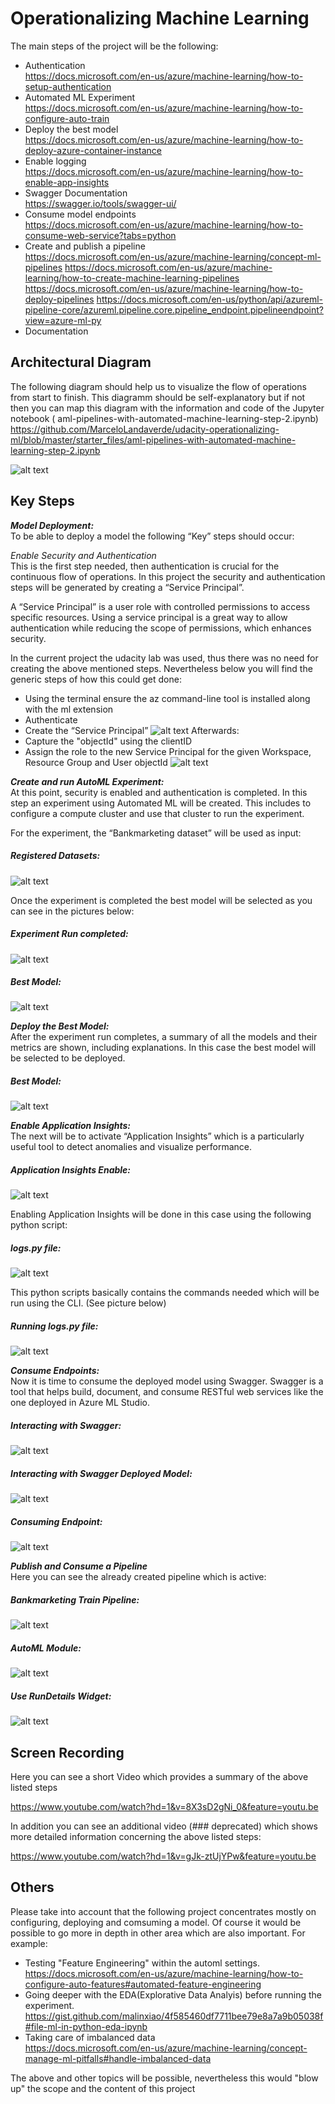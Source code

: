 


# Operationalizing Machine Learning
The main steps of the project will be the following:

- Authentication \
https://docs.microsoft.com/en-us/azure/machine-learning/how-to-setup-authentication
- Automated ML Experiment \
https://docs.microsoft.com/en-us/azure/machine-learning/how-to-configure-auto-train
- Deploy the best model \
https://docs.microsoft.com/en-us/azure/machine-learning/how-to-deploy-azure-container-instance
- Enable logging \
https://docs.microsoft.com/en-us/azure/machine-learning/how-to-enable-app-insights
- Swagger Documentation \
https://swagger.io/tools/swagger-ui/
- Consume model endpoints \
https://docs.microsoft.com/en-us/azure/machine-learning/how-to-consume-web-service?tabs=python
- Create and publish a pipeline \
https://docs.microsoft.com/en-us/azure/machine-learning/concept-ml-pipelines
https://docs.microsoft.com/en-us/azure/machine-learning/how-to-create-machine-learning-pipelines
https://docs.microsoft.com/en-us/azure/machine-learning/how-to-deploy-pipelines
https://docs.microsoft.com/en-us/python/api/azureml-pipeline-core/azureml.pipeline.core.pipeline_endpoint.pipelineendpoint?view=azure-ml-py
- Documentation

## Architectural Diagram
The following diagram should help us to visualize the flow of operations from start to finish. This diagramm should be self-explanatory but if not then 
you can map this diagram with the information and code of the Jupyter notebook ( aml-pipelines-with-automated-machine-learning-step-2.ipynb)
https://github.com/MarceloLandaverde/udacity-operationalizing-ml/blob/master/starter_files/aml-pipelines-with-automated-machine-learning-step-2.ipynb

![alt text](https://github.com/MarceloLandaverde/udacity-operationalizing-ml/blob/master/Arc_Diagramm.PNG)

## Key Steps

***Model Deployment:*** \
To be able to deploy a model the following “Key” steps should occur:

*Enable Security and Authentication* \
This is the first step needed, then authentication is crucial for the continuous flow of operations. In this project the security and authentication steps will be generated by creating a “Service Principal”.

A “Service Principal” is a user role with controlled permissions to access specific resources. Using a service principal is a great way to allow authentication while reducing the scope of permissions, which enhances security.

In the current project the udacity lab was used, thus there was no need for creating the above mentioned steps. Nevertheless below you will find the generic steps of how this could get done:

- Using the terminal ensure the az command-line tool is installed along with the ml extension
- Authenticate
- Create the “Service Principal” 
![alt text](https://github.com/MarceloLandaverde/udacity-operationalizing-ml/blob/master/1_Creating_SP.PNG)
Afterwards:
- Capture the "objectId" using the clientID
- Assign the role to the new Service Principal for the given Workspace, Resource Group and User objectId
![alt text](https://github.com/MarceloLandaverde/udacity-operationalizing-ml/blob/master/2_Creating_SP_Role_Owner.PNG)

***Create and run AutoML Experiment:*** \
At this point, security is enabled and authentication is completed. In this step an experiment using Automated ML will be created. This includes to configure a compute cluster and use that cluster to run the experiment.

For the experiment, the “Bankmarketing dataset” will be used as input:

##### Registered Datasets:
![alt text](https://github.com/MarceloLandaverde/udacity-operationalizing-ml/blob/master/1-Registered_Datasets.PNG)

Once the experiment is completed the best model will be selected as you can see in the pictures below:

##### Experiment Run completed:
![alt text](https://github.com/MarceloLandaverde/udacity-operationalizing-ml/blob/master/2-Run_Completed.PNG)

##### Best Model:
![alt text](https://github.com/MarceloLandaverde/udacity-operationalizing-ml/blob/master/3-Best_Model.PNG)

***Deploy the Best Model:***\
After the experiment run completes, a summary of all the models and their metrics are shown, including explanations. In this case the best model will be selected to be deployed.

##### Best Model:
![alt text](https://github.com/MarceloLandaverde/udacity-operationalizing-ml/blob/master/3-Best_Model.PNG)

***Enable Application Insights:***\
The next will be to activate “Application Insights” which is a particularly useful tool to detect anomalies and visualize performance.

##### Application Insights Enable:
![alt text](https://github.com/MarceloLandaverde/udacity-operationalizing-ml/blob/master/4-Application_Insights.PNG)

Enabling Application Insights will be done in this case using the following python script:
##### logs.py file:
![alt text](https://github.com/MarceloLandaverde/udacity-operationalizing-ml/blob/master/4.1-LogsPY.PNG)

This python scripts basically contains the commands needed which will be run using the CLI. (See picture below)

##### Running logs.py file:
![alt text](https://github.com/MarceloLandaverde/udacity-operationalizing-ml/blob/master/4.2-LogsPYCommandLine.PNG)

***Consume Endpoints:***\
Now it is time to consume the deployed model using Swagger. Swagger is a tool that helps build, document, and consume RESTful web services like the one deployed in Azure ML Studio.

##### Interacting with Swagger:
![alt text](https://github.com/MarceloLandaverde/udacity-operationalizing-ml/blob/master/localhost9000.PNG)

##### Interacting with Swagger Deployed Model:
![alt text](https://github.com/MarceloLandaverde/udacity-operationalizing-ml/blob/master/5-Swagger_Instance.PNG)

##### Consuming Endpoint:
![alt text](https://github.com/MarceloLandaverde/udacity-operationalizing-ml/blob/master/6-Consume_End_Point.PNG)

***Publish and Consume a Pipeline***\
Here you can see the already created pipeline which is active:

##### Bankmarketing Train Pipeline:
![alt text](https://github.com/MarceloLandaverde/udacity-operationalizing-ml/blob/master/7-Pipeline_Published_and_Active.PNG)

##### AutoML Module:
![alt text](https://github.com/MarceloLandaverde/udacity-operationalizing-ml/blob/master/8-AutoMLModule.PNG)

##### Use RunDetails Widget:
![alt text](https://github.com/MarceloLandaverde/udacity-operationalizing-ml/blob/master/9-Run_Details_Widget.PNG)


## Screen Recording
Here you can see a short Video which provides a summary of the above listed steps

https://www.youtube.com/watch?hd=1&v=8X3sD2gNi_0&feature=youtu.be

In addition you can see an additional video (### deprecated) which shows more detailed information concerning the above listed steps:

https://www.youtube.com/watch?hd=1&v=gJk-ztUjYPw&feature=youtu.be


## Others
Please take into account that the following project concentrates mostly on configuring, deploying and comsuming a model.
Of course it would be possible to go more in depth in other area which are also important. For example:

- Testing "Feature Engineering" within the automl settings. \
https://docs.microsoft.com/en-us/azure/machine-learning/how-to-configure-auto-features#automated-feature-engineering
- Going deeper with the EDA(Explorative Data Analyis) before running the experiment. \
https://gist.github.com/malinxiao/4f585460df7711bee79e8a7a9b05038f#file-ml-in-python-eda-ipynb
- Taking care of imbalanced data \
https://docs.microsoft.com/en-us/azure/machine-learning/concept-manage-ml-pitfalls#handle-imbalanced-data

The above and other topics will be possible, nevertheless this would "blow up" the scope and the content of this project


 
